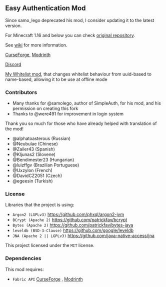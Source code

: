 ## Easy Authentication Mod

Since samo_lego deprecated his mod, I consider updating it to the latest version.

For Minecraft 1.16 and below you can check [original repository](https://github.com/samolego/SimpleAuth).

See [wiki](https://github.com/NikitaCartes/EasyAuth/wiki) for more information.

[CurseForge](https://www.curseforge.com/minecraft/mc-mods/easyauth), [Modrinth](https://modrinth.com/mod/easyauth)

[Discord](https://discord.gg/UY4nhvUzaK)

[My Whitelist mod](https://github.com/NikitaCartes/EasyWhitelist), that changes whitelist behaviour from uuid-based to name-based, allowing it to be use at offline mode

### Contributors

* Many thanks for @samolego, author of SimpleAuth, for his mod, and his permission on creating this fork
* Thanks to @were491 for improvement in login system

Thank you so much for those who have already helped with translation of the mod!

* @alphatoasterous (Russian)
* @Neubulae (Chinese)
* @Zailer43 (Spanish)
* @Kljunas2 (Slovene)
* @Bendimester23 (Hungarian)
* @luizffgv (Brazilian Portuguese)
* @Uxzylon (French)
* @DavidCZ2051 (Czech)
* @egeesin (Turkish)

### License

Libraries that the project is using:

- `Argon2 (LGPLv3)` https://github.com/phxql/argon2-jvm
- `BCrypt (Apache 2)` https://github.com/patrickfav/bcrypt
- `Bytes (Apache 2)` https://github.com/patrickfav/bytes-java
- `leveldb (BSD-3-Clause)` https://github.com/google/leveldb
- `JNA (Apache 2 || LGPLv3)` https://github.com/java-native-access/jna

This project licensed under the `MIT` license.

### Dependencies

This mod requires:

- `Fabric API` [CurseForge](https://www.curseforge.com/minecraft/mc-mods/fabric-api)
  , [Modrinth](https://modrinth.com/mod/fabric-api)